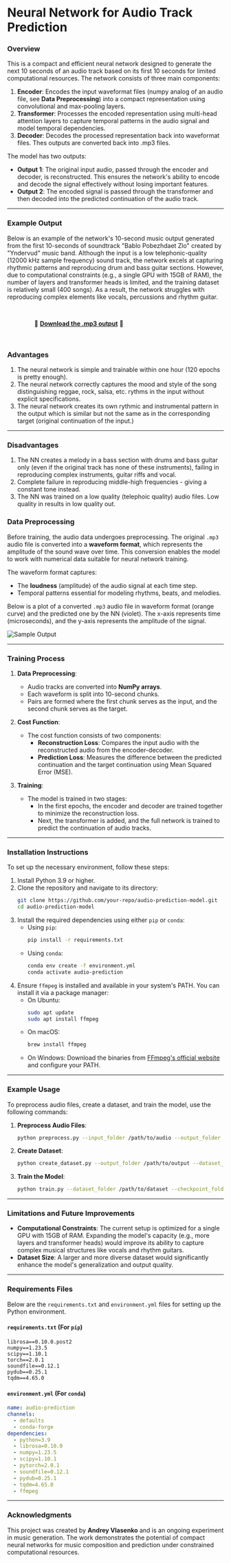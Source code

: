 # Neural Network for Audio Track Prediction

### Overview

This is a compact and efficient neural network designed to generate the next 10 seconds of an audio track based on its first 10 seconds for limited computational resources. The network consists of three main components:

1. **Encoder**: Encodes the input waveformat files (numpy analog of an audio file, see **Data Preprocessing**) into a compact representation using convolutional and max-pooling layers.
2. **Transformer**: Processes the encoded representation using multi-head attention layers to capture temporal patterns in the audio signal and model temporal dependencies.
3. **Decoder**: Decodes the processed representation back into waveformat files. Thes outputs are converted back into .mp3 files.

The model has two outputs:
- **Output 1**: The original input audio, passed through the encoder and decoder, is reconstructed. This ensures the network's ability to encode and decode the signal effectively without losing important features.
- **Output 2**: The encoded signal is passed through the transformer and then decoded into the predicted continuation of the audio track.

---

### Example Output

Below is an example of the network's 10-second music output generated from the first 10-seconds of soundtrack "Bablo Pobezhdaet Zlo" created by "Yndervud" music band. Although the input is a low telephonic-quality (12000 kHz sample frequency) sound track, the network excels at capturing rhythmic patterns and reproducing drum and bass guitar sections. However, due to computational constraints (e.g., a single GPU with 15GB of RAM), the number of layers and transformer heads is limited, and the training dataset is relatively small (400 songs). As a result, the network struggles with reproducing complex elements like vocals, percussions and rhythm guitar. 

&nbsp;

&nbsp; &nbsp; &nbsp; &nbsp; &nbsp; &nbsp; &nbsp; &nbsp; 🎵 **[Download the .mp3 output](https://github.com/Vlasenko2006/Lets_Rock/blob/main/output_example.mp3)** 🎵

&nbsp;

### Advantages 

1. The neural network is simple and trainable within one hour (120 epochs is pretty enough).
2. The neural network correctly captures the mood and style of the song distinguishing reggae, rock, salsa, etc. rythms in the input without explicit specifications.
3. The neural network creates its own rythmic and instrumental pattern in the output which is similar but not the same as in the corresponding target (original continuation of the input.)  
---

### Disadvantages

1. The NN creates a melody in a bass section with drums and bass guitar only (even if the original track has none of these instruments), failing in reproducing complex instruments, guitar riffs and vocal.
2. Complete failure in reproducing middle-high frequencies - giving a constant tone instead.
3. The NN was trained on a low quality (telephoic quality) audio files. Low quality in results in low quality out. 

### Data Preprocessing

Before training, the audio data undergoes preprocessing. The original `.mp3` audio file is converted into a **waveform format**, which represents the amplitude of the sound wave over time. This conversion enables the model to work with numerical data suitable for neural network training.

The waveform format captures:
- The **loudness** (amplitude) of the audio signal at each time step.
- Temporal patterns essential for modeling rhythms, beats, and melodies.

Below is a plot of a converted `.mp3` audio file in waveform format (orange curve) and the predicted one by the NN (violet). The x-axis represents time (microseconds), and the y-axis represents the amplitude of the signal.

![Sample Output](https://github.com/Vlasenko2006/Lets_Rock/blob/main/waveformat.png)

---


### Training Process

1. **Data Preprocessing**:
   - Audio tracks are converted into **NumPy arrays**.
   - Each waveform is split into 10-second chunks.
   - Pairs are formed where the first chunk serves as the input, and the second chunk serves as the target.

2. **Cost Function**:
   - The cost function consists of two components:
     - **Reconstruction Loss**: Compares the input audio with the reconstructed audio from the encoder-decoder.
     - **Prediction Loss**: Measures the difference between the predicted continuation and the target continuation using Mean Squared Error (MSE).

3. **Training**:
   - The model is trained in two stages:
     - In the first epochs, the encoder and decoder are trained together to minimize the reconstruction loss.
     - Next, the transformer is added, and the full network is trained to predict the continuation of audio tracks.

---

### Installation Instructions

To set up the necessary environment, follow these steps:

1. Install Python 3.9 or higher.
2. Clone the repository and navigate to its directory:
   ```bash
   git clone https://github.com/your-repo/audio-prediction-model.git
   cd audio-prediction-model
   ```
3. Install the required dependencies using either `pip` or `conda`:
   - Using `pip`:
     ```bash
     pip install -r requirements.txt
     ```
   - Using `conda`:
     ```bash
     conda env create -f environment.yml
     conda activate audio-prediction
     ```
4. Ensure `ffmpeg` is installed and available in your system's PATH. You can install it via a package manager:
   - On Ubuntu: 
     ```bash
     sudo apt update
     sudo apt install ffmpeg
     ```
   - On macOS:
     ```bash
     brew install ffmpeg
     ```
   - On Windows: Download the binaries from [FFmpeg's official website](https://ffmpeg.org/) and configure your PATH.

---

### Example Usage

To preprocess audio files, create a dataset, and train the model, use the following commands:

1. **Preprocess Audio Files**:
   ```bash
   python preprocess.py --input_folder /path/to/audio --output_folder /path/to/output
   ```
2. **Create Dataset**:
   ```bash
   python create_dataset.py --output_folder /path/to/output --dataset_folder /path/to/dataset
   ```
3. **Train the Model**:
   ```bash
   python train.py --dataset_folder /path/to/dataset --checkpoint_folder /path/to/checkpoints
   ```

---

### Limitations and Future Improvements

- **Computational Constraints**: The current setup is optimized for a single GPU with 15GB of RAM. Expanding the model's capacity (e.g., more layers and transformer heads) would improve its ability to capture complex musical structures like vocals and rhythm guitars.
- **Dataset Size**: A larger and more diverse dataset would significantly enhance the model's generalization and output quality.

---

### Requirements Files

Below are the `requirements.txt` and `environment.yml` files for setting up the Python environment.

#### `requirements.txt` (For `pip`)

```plaintext name=requirements.txt
librosa==0.10.0.post2
numpy==1.23.5
scipy==1.10.1
torch==2.0.1
soundfile==0.12.1
pydub==0.25.1
tqdm==4.65.0
```

#### `environment.yml` (For `conda`)

```yaml name=environment.yml
name: audio-prediction
channels:
  - defaults
  - conda-forge
dependencies:
  - python=3.9
  - librosa=0.10.0
  - numpy=1.23.5
  - scipy=1.10.1
  - pytorch=2.0.1
  - soundfile=0.12.1
  - pydub=0.25.1
  - tqdm=4.65.0
  - ffmpeg
```

---

### Acknowledgments

This project was created by **Andrey Vlasenko** and is an ongoing experiment in music generation. The work demonstrates the potential of compact neural networks for music composition and prediction under constrained computational resources.
